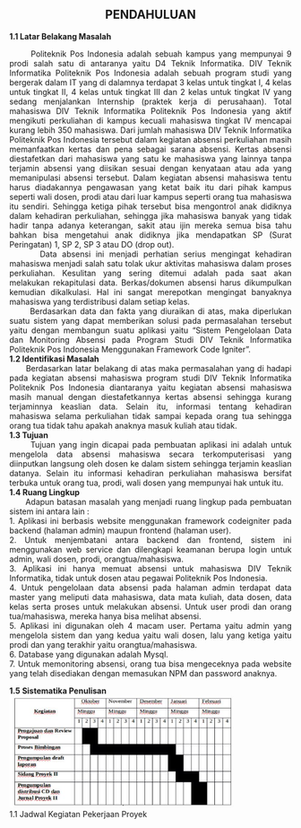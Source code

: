 <h2 align="center"BAB I <br>PENDAHULUAN </h2>
<strong>1.1	Latar Belakang Masalah</strong>
<br>
<p align="justify">
&nbsp;&nbsp;&nbsp;&nbsp;&nbsp;&nbsp;Politeknik Pos Indonesia adalah sebuah kampus yang mempunyai 9 prodi salah satu di antaranya yaitu D4 Teknik Informatika. DIV Teknik Informatika Politeknik Pos Indonesia adalah sebuah program studi yang bergerak dalam IT yang di dalamnya terdapat 3 kelas untuk tingkat I, 4 kelas untuk tingkat II, 4 kelas untuk tingkat III dan 2 kelas untuk tingkat IV yang sedang menjalankan Internship (praktek kerja di perusahaan). Total mahasiswa DIV Teknik Informatika Politeknik Pos Indonesia yang aktif mengikuti perkuliahan di kampus kecuali mahasiswa tingkat IV mencapai kurang lebih 350 mahasiswa.
Dari jumlah mahasiswa DIV Teknik Informatika Politeknik Pos Indonesia tersebut dalam kegiatan absensi perkuliahan masih memanfaatkan kertas dan pena sebagai sarana absensi. Kertas absensi diestafetkan dari mahasiswa yang satu ke mahasiswa yang lainnya tanpa terjamin absensi yang diisikan sesuai dengan kenyataan atau ada yang memanipulasi absensi tersebut.
Dalam kegiatan absensi mahasiswa tentu harus diadakannya pengawasan yang ketat baik itu dari pihak kampus seperti wali dosen, prodi atau dari luar kampus seperti orang tua mahasiswa itu sendiri.  Sehingga ketiga pihak tersebut bisa mengontrol anak didiknya dalam kehadiran perkuliahan, sehingga jika mahasiswa banyak yang tidak hadir tanpa adanya keterangan, sakit atau ijin mereka semua bisa tahu bahkan bisa mengetahui anak didiknya jika mendapatkan SP (Surat Peringatan) 1, SP 2, SP 3 atau DO (drop out). <br>
&nbsp;&nbsp;&nbsp;&nbsp;&nbsp;&nbsp;Data absensi ini menjadi perhatian serius mengingat kehadiran mahasiswa menjadi salah satu tolak ukur aktivitas mahasiswa dalam proses perkuliahan. Kesulitan yang sering ditemui adalah pada saat akan melakukan rekapitulasi data. Berkas/dokumen absensi harus dikumpulkan kemudian dikalkulasi. Hal ini sangat merepotkan mengingat banyaknya mahasiswa yang terdistribusi dalam setiap kelas.<br>
&nbsp;&nbsp;&nbsp;&nbsp;&nbsp;&nbsp;Berdasarkan data dan fakta yang diuraikan di atas, maka diperlukan suatu sistem yang dapat memberikan solusi pada permasalahan tersebut yaitu dengan membangun suatu aplikasi yaitu “Sistem Pengelolaan Data dan Monitoring Absensi pada Program Studi DIV Teknik Informatika Politeknik Pos Indonesia  Menggunakan Framework Code Igniter”.
<br>
<strong>1.2  Identifikasi Masalah</strong><br>
&nbsp;&nbsp;&nbsp;&nbsp;&nbsp;&nbsp;Berdasarkan latar belakang di atas maka permasalahan yang di hadapi pada kegiatan absensi mahasiswa program studi DIV Teknik Informatika Politeknik Pos Indonesia diantaranya yaitu kegiatan absensi mahasiswa masih manual dengan diestafetkannya kertas absensi sehingga kurang terjaminnya keaslian data. Selain itu, informasi tentang kehadiran mahasiswa selama perkuliahan tidak sampai kepada orang tua sehingga orang tua tidak tahu apakah anaknya masuk kuliah atau tidak. 
<br>
<strong>1.3	Tujuan</strong><br>
&nbsp;&nbsp;&nbsp;&nbsp;&nbsp;&nbsp;Tujuan yang ingin dicapai pada pembuatan aplikasi ini adalah untuk mengelola data absensi mahasiswa secara terkomputerisasi yang diinputkan langsung oleh dosen ke dalam sistem sehingga terjamin keaslian datanya. Selain itu informasi kehadiran perkuliahan mahasiswa bersifat terbuka untuk orang tua, prodi, wali dosen yang mempunyai hak untuk itu.
<br>
<strong>1.4	Ruang Lingkup</strong><br>
&nbsp;&nbsp;&nbsp;&nbsp;&nbsp;&nbsp;Adapun batasan masalah yang menjadi ruang lingkup pada pembuatan sistem ini antara lain :<br>
1.	Aplikasi ini berbasis website menggunakan framework codeigniter pada backend (halaman admin) maupun frontend (halaman user).<br>
2.	Untuk menjembatani antara backend dan frontend, sistem ini menggunakan web service dan dilengkapi keamanan berupa login untuk admin, wali dosen, prodi, orangtua/mahasiswa.<br> 
3.	Aplikasi ini hanya memuat absensi untuk mahasiswa DIV Teknik Informatika, tidak untuk dosen atau pegawai Politeknik Pos Indonesia.<br>
4.	Untuk pengelolaan data absensi pada halaman admin terdapat data master yang meliputi data mahasiswa, data mata kuliah, data dosen, data kelas serta proses untuk melakukan absensi. Untuk user prodi dan orang tua/mahasiswa, mereka hanya bisa melihat absensi.<br> 
5.	Aplikasi ini digunakan oleh 4 macam user. Pertama yaitu admin yang mengelola sistem  dan yang kedua yaitu wali dosen, lalu yang ketiga yaitu prodi dan yang terakhir yaitu orangtua/mahasiswa.<br>
6.	Database yang digunakan adalah Mysql.<br>
7.	Untuk memonitoring absensi, orang tua bisa mengeceknya pada website yang telah disediakan dengan memasukan NPM dan password anaknya.<br>

<strong>1.5	Sistematika Penulisan</strong><br>
<img src="../../img/Proposal/jadwal.JPG" width="400" height="200"><br>
1.1 Jadwal Kegiatan Pekerjaan Proyek
</p>

